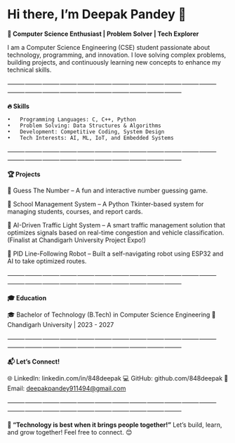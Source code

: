 
# Hi there, I’m Deepak Pandey 👋

**🚀 Computer Science Enthusiast | Problem Solver | Tech Explorer**

I am a Computer Science Engineering (CSE) student passionate about technology, programming, and innovation. 
I love solving complex problems, building projects, and continuously learning new concepts to enhance my technical skills.

⸻⸻⸻⸻⸻⸻⸻⸻⸻⸻⸻⸻⸻⸻⸻⸻⸻⸻⸻⸻⸻⸻

**🔥 Skills**

	•	Programming Languages: C, C++, Python
	•	Problem Solving: Data Structures & Algorithms
	•	Development: Competitive Coding, System Design
	•	Tech Interests: AI, ML, IoT, and Embedded Systems

⸻⸻⸻⸻⸻⸻⸻⸻⸻⸻⸻⸻⸻⸻⸻⸻⸻⸻⸻⸻⸻⸻

  
**🏆 Projects**


🔹 Guess The Number – A fun and interactive number guessing game.

🔹 School Management System – A Python Tkinter-based system for managing students, courses, and report cards.

🔹 AI-Driven Traffic Light System – A smart traffic management solution that optimizes signals 
based on real-time congestion and vehicle classification. (Finalist at Chandigarh University Project Expo!)

🔹 PID Line-Following Robot – Built a self-navigating robot using ESP32 and AI to take optimized routes.


⸻⸻⸻⸻⸻⸻⸻⸻⸻⸻⸻⸻⸻⸻⸻⸻⸻⸻⸻⸻⸻⸻

**🎓 Education**

🎓 Bachelor of Technology (B.Tech) in Computer Science Engineering
📍 Chandigarh University | 2023 - 2027

⸻⸻⸻⸻⸻⸻⸻⸻⸻⸻⸻⸻⸻⸻⸻⸻⸻⸻⸻⸻⸻⸻

**📬 Let’s Connect!**

🌐 LinkedIn: linkedin.com/in/848deepak
💻 GitHub: github.com/848deepak
📩 Email: deepakpandey911494@gmail.com

⸻⸻⸻⸻⸻⸻⸻⸻⸻⸻⸻⸻⸻⸻⸻⸻⸻⸻⸻⸻⸻⸻

**🚀 “Technology is best when it brings people together!”**
Let’s build, learn, and grow together! Feel free to connect. 😊

